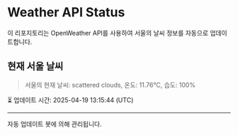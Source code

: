 
# Weather API Status

이 리포지토리는 OpenWeather API를 사용하여 서울의 날씨 정보를 자동으로 업데이트합니다.

## 현재 서울 날씨
> 서울의 현재 날씨: scattered clouds, 온도: 11.76°C, 습도: 100%

⏳ 업데이트 시간: 2025-04-19 13:15:44 (UTC)

---
자동 업데이트 봇에 의해 관리됩니다.
